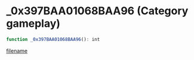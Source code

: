 # _0x397BAA01068BAA96 (Category gameplay)

```js
function _0x397BAA01068BAA96(): int
```

[filename](_0x397BAA01068BAA96_m.md ':include')